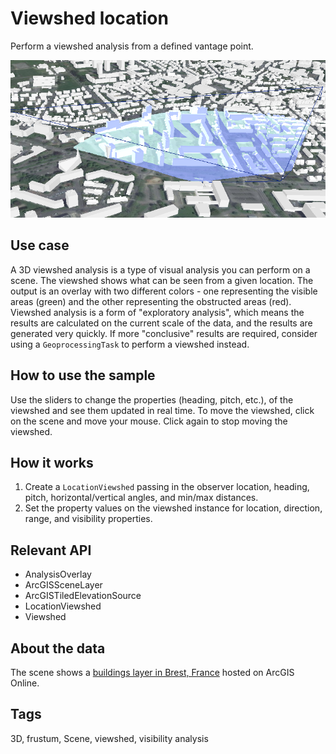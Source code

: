 # Viewshed location

Perform a viewshed analysis from a defined vantage point. 

![](ViewshedLocation.png)

## Use case

A 3D viewshed analysis is a type of visual analysis you can perform on a scene. The viewshed shows what can be seen from a given location. The output is an overlay with two different colors - one representing the visible areas (green) and the other representing the obstructed areas (red). Viewshed analysis is a form of "exploratory analysis", which means the results are calculated on the current scale of the data, and the results are generated very quickly. If more "conclusive" results are required, consider using a `GeoprocessingTask` to perform a viewshed instead.

## How to use the sample

Use the sliders to change the properties (heading, pitch, etc.), of the viewshed and see them updated in real time.  To move the viewshed, click on the scene and move your mouse. Click again to stop moving the viewshed.

## How it works

1. Create a `LocationViewshed` passing in the observer location, heading, pitch, horizontal/vertical angles, and min/max distances.
2. Set the property values on the viewshed instance for location, direction, range, and visibility properties. 

## Relevant API

* AnalysisOverlay
* ArcGISSceneLayer
* ArcGISTiledElevationSource
* LocationViewshed
* Viewshed

## About the data

The scene shows a [buildings layer in Brest, France](https://tiles.arcgis.com/tiles/P3ePLMYs2RVChkJx/arcgis/rest/services/Buildings_Brest/SceneServer/layers/0) hosted on ArcGIS Online.

## Tags

3D, frustum, Scene, viewshed, visibility analysis
